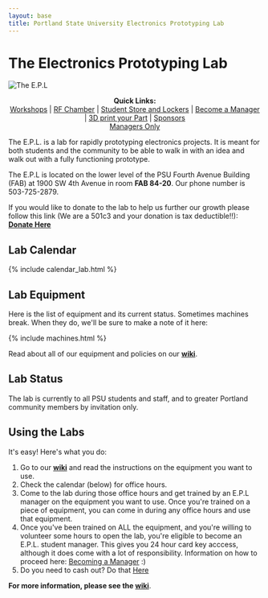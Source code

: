 ```yaml
---
layout: base
title: Portland State University Electronics Prototyping Lab
---
```



# The Electronics Prototyping Lab

![The E.P.L](/images/lab_panorama1.JPG)

<p align="center">
  <b>Quick Links:</b><br>
  <a href="https://github.com/psu-epl/psu-epl.github.com/wiki/Workshops">Workshops</a> |
  <a href="https://github.com/psu-epl/psu-epl.github.com/wiki/RF-Chamber">RF Chamber</a> |
  <a href="https://github.com/psu-epl/psu-epl.github.com/wiki/Student-Store">Student Store and Lockers</a> |
  <a href="https://github.com/psu-epl/psu-epl.github.com/wiki/Becoming-an-E.P.L.-Manager">Become a Manager</a> |
  <a href="https://github.com/psu-epl/psu-epl.github.com/wiki/3D-Printers">3D print your Part</a> |
  <a href="https://github.com/psu-epl/psu-epl.github.com/wiki/Sponsors">Sponsors</a> 
  <br>  
  <a href="https://github.com/psu-epl/epl-managers-private/wiki">Managers Only</a> 
  <br>
</p>

The E.P.L. is a lab for rapidly prototyping electronics projects. It is meant for
both students and the community to be able to walk in with an idea and walk out with a
fully functioning prototype.

<!-- **[Watch an introductory video on the lab](http://youtu.be/P7JFAv6JM00 "YouTube")**. -->

The E.P.L is located on the lower level of the PSU Fourth Avenue Building
(FAB) at 1900 SW 4th Avenue in room **FAB 84-20**. Our phone number is
503-725-2879.

If you would like to donate to the lab to help us further our growth please follow this link (We are a 501c3 and your donation is tax deductible!!): **[Donate Here](https://cconn.foundation.pdx.edu/ccon/new_gift.do?action=newGift&giving_page_id=240)**

## Lab Calendar

{% include calendar_lab.html %}


## Lab Equipment

Here is the list of equipment and its current status. Sometimes machines
break. When they do, we'll be sure to make a note of it here:

{% include machines.html %}

Read about all of our equipment and policies on our **[wiki](https://github.com/psu-epl/psu-epl.github.com/wiki "PSU E.P.L. Wiki")**.


## Lab Status

The lab is currently to all PSU students and staff, and to greater Portland community members by
invitation only.


## Using the Labs

It's easy! Here's what you do:

 1. Go to our **[wiki](https://github.com/psu-epl/psu-epl.github.com/wiki "wiki")** and read the instructions on the equipment you want to use.
 2. Check the calendar (below) for office hours.
 3. Come to the lab during those office hours and get trained by an E.P.L manager on the equipment you want to use. Once you're trained on a piece of equipment, you can come in during any office hours and use that equipment.
 4. Once you've been trained on ALL the equipment, and you're willing to volunteer some hours to open the lab, you're eligible to become an E.P.L. student manager. This gives you 24 hour card key acccess, although it does come with a lot of responsibility. Information on how to proceed here: [Becoming a Manager](https://github.com/psu-epl/psu-epl.github.com/wiki/Becoming-an-L.I.D.-Manager "Manager Training") :)
 5. Do you need to cash out?  Do that [Here](https://commerce.cashnet.com/ecei)


**For more information, please see the [wiki](https://github.com/psu-epl/psu-epl.github.com/wiki "PSU E.P.L Wiki")**.




